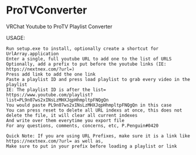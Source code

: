 # ProTVConverter
 VRChat Youtube to ProTV Playlist Converter
 
 USAGE:
 
	Run setup.exe to install, optionally create a shortcut for UrlArray.application
	Enter a single, full youtube URL to add one to the list of URLS
	Optionally, add a prefix to put before the youtube links (IE: https://nextnex.com/?url=)
	Press add link to add the one link
	Paste a playlist ID and press load playlist to grab every video in the playlist 
	IE: The playlist ID is after the list= https://www.youtube.com/playlist?list=PL9n07ws2xINsLzMHXJqpHhmpltpFNQgQn
	You would paste PL9n07ws2xINsLzMHXJqpHhmpltpFNQgQn in this case
	You can press reset to delete all URL indexs at once, this does not delete the file, it will clear all current indexes
	And write over them everytime you export file
	For any questions, comments, concerns, etc, P.Penguin#0420
	
	Quick Note: If you are using URL Prefixes, make sure it is a link like https://nextnex.com/?url= as well as,
	Make sure to put in your prefix before loading a playlist or link
